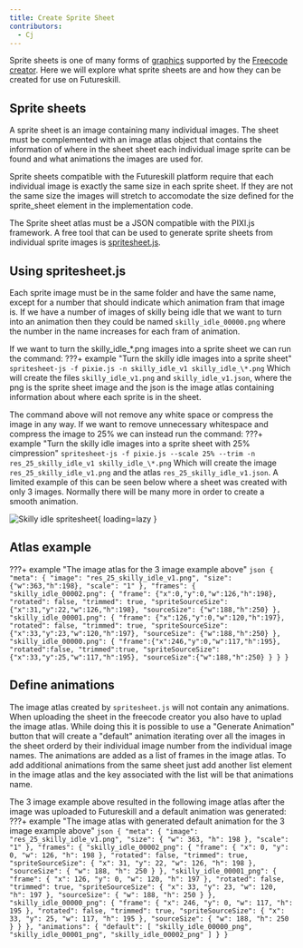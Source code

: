 ```yaml
---
title: Create Sprite Sheet
contributors:
  - Cj
---
```


Sprite sheets is one of many forms of [graphics](UI.md) supported by the [Freecode creator](Freecode_creator.md).
Here we will explore what sprite sheets are and how they can be created for use on Futureskill.


## Sprite sheets

A sprite sheet is an image containing many individual images.
The sheet must be complemented with an image atlas object that contains the information of where in the sheet sheet each individual image sprite can be found and what animations the images are used for.

Sprite sheets compatible with the Futureskill platform require that each individual image is exactly the same size in each sprite sheet.
If they are not the same size the images will stretch to accomodate the size defined for the sprite_sheet element in the implementation code.

The Sprite sheet atlas must be a JSON compatible with the PIXI.js framework.
A free tool that can be used to generate sprite sheets from individual sprite images is [spritesheet.js](https://github.com/krzysztof-o/spritesheet.js).


## Using spritesheet.js

Each sprite image must be in the same folder and have the same name, except for a number that should indicate which animation fram that image is.
If we have a number of images of skilly being idle that we want to turn into an animation then they could be named `skilly_idle_00000.png` where the number in the name increases for each fram of animation.

If we want to turn the skilly_idle_\*.png images into a sprite sheet we can run the command:
???+ example "Turn the skilly idle images into a sprite sheet"
    ```
    spritesheet-js -f pixie.js -n skilly_idle_v1 skilly_idle_\*.png
    ```
Which will create the files `skilly_idle_v1.png` and `skilly_idle_v1.json`, where the png is the sprite sheet image and the json is the image atlas containing information about where each sprite is in the sheet.

The command above will not remove any white space or compress the image in any way.
If we want to remove unnecessary whitespace and compress the image to 25% we can instead run the command:
???+ example "Turn the skilly idle images into a sprite sheet with 25% cimpression"
    ```
    spritesheet-js -f pixie.js --scale 25% --trim -n res_25_skilly_idle_v1
    skilly_idle_\*.png
    ```
Which will create the image `res_25_skilly_idle_v1.png` and the atlas `res_25_skilly_idle_v1.json`.
A limited example of this can be seen below where a sheet was created with only 3 images.
Normally there will be many more in order to create a smooth animation.

![Skilly idle spritesheet](../assets/Skilly_sheet_example.png){ loading=lazy }

## Atlas example

???+ example "The image atlas for the 3 image example above"
    ``` json
    {
      "meta": {
        "image": "res_25_skilly_idle_v1.png",
        "size": {"w":363,"h":198},
        "scale": "1"
      },
      "frames": {
        "skilly_idle_00002.png":
        {
          "frame": {"x":0,"y":0,"w":126,"h":198},
          "rotated": false,
          "trimmed": true,
          "spriteSourceSize": {"x":31,"y":22,"w":126,"h":198},
          "sourceSize": {"w":188,"h":250}
        },
        "skilly_idle_00001.png":
        {
          "frame": {"x":126,"y":0,"w":120,"h":197},
          "rotated": false,
          "trimmed": true,
          "spriteSourceSize": {"x":33,"y":23,"w":120,"h":197},
          "sourceSize": {"w":188,"h":250}
        },
        "skilly_idle_00000.png":
        {
          "frame":{"x":246,"y":0,"w":117,"h":195},
          "rotated":false,
          "trimmed":true,
          "spriteSourceSize":{"x":33,"y":25,"w":117,"h":195},
          "sourceSize":{"w":188,"h":250}
        }
      }
    }
    ```

## Define animations

The image atlas created by `spritesheet.js` will not contain any animations.
When uploading the sheet in the freecode creator you also have to uplad the image atlas.
While doing this it is possible to use a "Generate Animation" button that will create a "default" animation iterating over all the images in the sheet orderd by their individual image number from the individual image names.
The animations are added as a list of frames in the image atlas.
To add additional animations from the same sheet just add another list element in the image atlas and the key associated with the list will be that animations name.

The 3 image example above resulted in the following image atlas after the image was uploaded to Futureskill and a default animation was generated:
???+ example "The image atlas with generated default animation for the 3 image example above"
    ``` json
    {
      "meta": {
        "image": "res_25_skilly_idle_v1.png",
        "size": {
          "w": 363,
          "h": 198
        },
        "scale": "1"
      },
      "frames": {
        "skilly_idle_00002_png": {
          "frame": {
            "x": 0,
            "y": 0,
            "w": 126,
            "h": 198
          },
          "rotated": false,
          "trimmed": true,
          "spriteSourceSize": {
            "x": 31,
            "y": 22,
            "w": 126,
            "h": 198
          },
          "sourceSize": {
            "w": 188,
            "h": 250
          }
        },
        "skilly_idle_00001_png": {
          "frame": {
            "x": 126,
            "y": 0,
            "w": 120,
            "h": 197
          },
          "rotated": false,
          "trimmed": true,
          "spriteSourceSize": {
            "x": 33,
            "y": 23,
            "w": 120,
            "h": 197
          },
          "sourceSize": {
            "w": 188,
            "h": 250
          }
        },
        "skilly_idle_00000_png": {
          "frame": {
            "x": 246,
            "y": 0,
            "w": 117,
            "h": 195
          },
          "rotated": false,
          "trimmed": true,
          "spriteSourceSize": {
            "x": 33,
            "y": 25,
            "w": 117,
            "h": 195
          },
          "sourceSize": {
            "w": 188,
            "h": 250
          }
        }
      },
      "animations": {
        "default": [
          "skilly_idle_00000_png",
          "skilly_idle_00001_png",
          "skilly_idle_00002_png"
        ]
      }
    }
    ```
